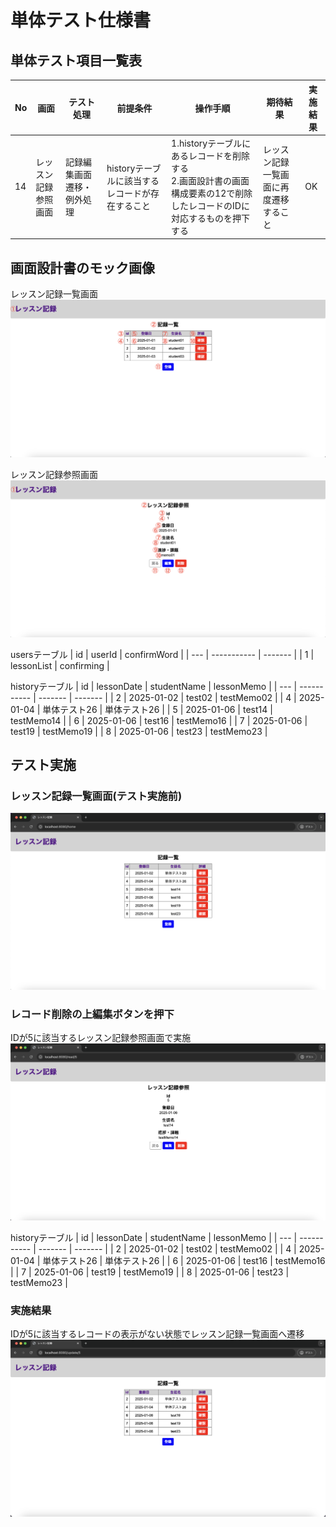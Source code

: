 # 単体テスト仕様書

## 単体テスト項目一覧表
| No   | 画面 | テスト処理 | 前提条件 | 操作手順 | 期待結果 | 実施結果 |
| --- | ----------- | ------- | ------- | ------- | ------- | ------- |
| 14 | レッスン記録参照画面 | 記録編集画面遷移・例外処理 | historyテーブルに該当するレコードが存在すること | 1.historyテーブルにあるレコードを削除する<br>2.画面設計書の画面構成要素の12で削除したレコードのIDに対応するものを押下する | レッスン記録一覧画面に再度遷移すること | OK |

## 画面設計書のモック画像
レッスン記録一覧画面
![レッスン記録一覧画面](../../screen-design/images/home.png)

レッスン記録参照画面
![レッスン記録参照画面](../../screen-design/images/read.png)

usersテーブル
| id | userId | confirmWord |
| --- | ----------- | ------- |
| 1 | lessonList | confirming |

historyテーブル
| id | lessonDate | studentName | lessonMemo |
| --- | ----------- | ------- | ------- |
| 2 | 2025-01-02 | test02 | testMemo02 |
| 4	| 2025-01-04 | 単体テスト26 | 単体テスト26 |
| 5 | 2025-01-06 | test14 | testMemo14 |
| 6 | 2025-01-06 | test16 | testMemo16 |
| 7 | 2025-01-06 | test19 | testMemo19 |
| 8 | 2025-01-06 | test23 | testMemo23 |

## テスト実施
### レッスン記録一覧画面(テスト実施前)
![レッスン記録一覧画面(6レコード)](../images/read-six-records.png)

### レコード削除の上編集ボタンを押下
IDが5に該当するレッスン記録参照画面で実施
![レッスン記録参照画面](../images/read-id-5.png)

historyテーブル
| id | lessonDate | studentName | lessonMemo |
| --- | ----------- | ------- | ------- |
| 2 | 2025-01-02 | test02 | testMemo02 |
| 4	| 2025-01-04 | 単体テスト26 | 単体テスト26 |
| 6 | 2025-01-06 | test16 | testMemo16 |
| 7 | 2025-01-06 | test19 | testMemo19 |
| 8 | 2025-01-06 | test23 | testMemo23 |

### 実施結果
IDが5に該当するレコードの表示がない状態でレッスン記録一覧画面へ遷移
![レッスン記録一覧画面(5レコード)](../images/read-without-5.png)